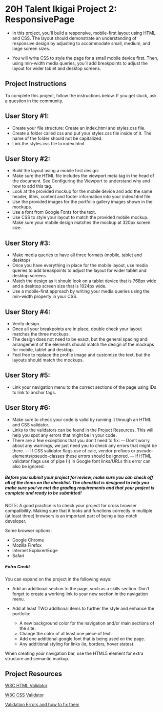 # 20H Talent Ikigai Project 2: ResponsivePage

- In this project, you'll build a responsive, mobile-first layout using HTML and CSS. The layout should demonstrate an understanding of responsive design by adjusting to accommodate small, medium, and large screen sizes.

- You will write CSS to style the page for a small mobile device first. Then, using min-width media queries, you’ll add breakpoints to adjust the layout for wider tablet and desktop screens.

## Project Instructions
To complete this project, follow the instructions below. If you get stuck, ask a question in the community.

## User Story #1: 
- Create your file structure: Create an index.html and styles.css file. 
- Create a folder called css and put your styles.css file inside of it. The name of the folder should not be capitalized. 
- Link the styles.css file to index.html 

## User Story #2:
- Build the layout using a mobile first design:
- Make sure the HTML file includes the viewport meta tag in the head of the document. See Configuring the Viewport to understand why and how to add this tag. 
- Look at the provided mockup for the mobile device and add the same header, titles, content and footer information into your index.html file. 
- Use the provided images for the portfolio gallery images shown in the mockups. 
- Use a font from Google Fonts for the text. 
- Use CSS to style your layout to match the provided mobile mockup. Make sure your mobile design matches the mockup at 320px screen size. 

## User Story #3: 
- Make media queries to have all three formats (mobile, tablet and desktop)
- Once you have everything in place for the mobile layout, use media queries to add breakpoints to adjust the layout for wider tablet and desktop screens. 
- Match the design as it should look on a tablet device that is 768px wide and a desktop screen size that is 1024px wide. 
- Use a mobile-first approach by writing your media queries using the min-width property in your CSS. 

## User Story #4: 
- Verify design.
- Once all your breakpoints are in place, double check your layout matches the three mockups. 
- The design does not need to be exact, but the general spacing and arrangement of the elements should match the design of the mockups for mobile, tablet and desktop. 
- Feel free to replace the profile image and customize the text, but the layouts should match the mockups. 

## User Story #5: 
- Link your navigation menu to the correct sections of the page using IDs to link to anchor tags.

## User Story #6:
- Make sure to check your code is valid by running it through an HTML and CSS validator.
- Links to the validators can be found in the Project Resources. This will help you spot any errors that might be in your code.
- There are a few exceptions that you don’t need to fix:
    -- Don’t worry about any warnings, we just need you to check any errors that might be there.
    -- If CSS validator flags use of calc, vendor prefixes or pseudo-elements/pseudo-classes these errors should be ignored.
    -- If HTML validator flags use of pipe (|) in Google font links/URLs this error can also be ignored.

##### Before you submit your project for review, make sure you can check off all of the items on the checklist. The checklist is designed to help you make sure you’ve met the grading requirements and that your project is complete and ready to be submitted!

NOTE: A good practice is to check your project for cross browser compatibility. Making sure that it looks and functions correctly in multiple (at least three) browsers is an important part of being a top-notch developer. 

Some browser options:
- Google Chrome 
- Mozilla Firefox 
- Internet Explorer/Edge 
- Safari 

##### Extra Credit 

You can expand on the project in the following ways:

- Add an additional section to the page, such as a skills section. Don't forget to create a working link to your new section in the navigation menu. 

- Add at least TWO additional items to further the style and enhance the portfolio: 

    - A new background color for the navigation and/or main sections of the site. 
    - Change the color of at least one piece of text. 
    - Add one additional google font that is being used on the page. 
    - Any additional styling for links (ie, borders, hover states). 

When creating your navigation bar, use the HTML5 element for extra structure and semantic markup.

## Project Resources

[W3C HTML Validator](https://validator.w3.org/#validate_by_input)

[W3C CSS Validator](https://jigsaw.w3.org/css-validator/#validate_by_input)

[Validation Errors and how to fix them](http://line25.com/articles/10-common-validation-errors-and-how-to-fix-them)

